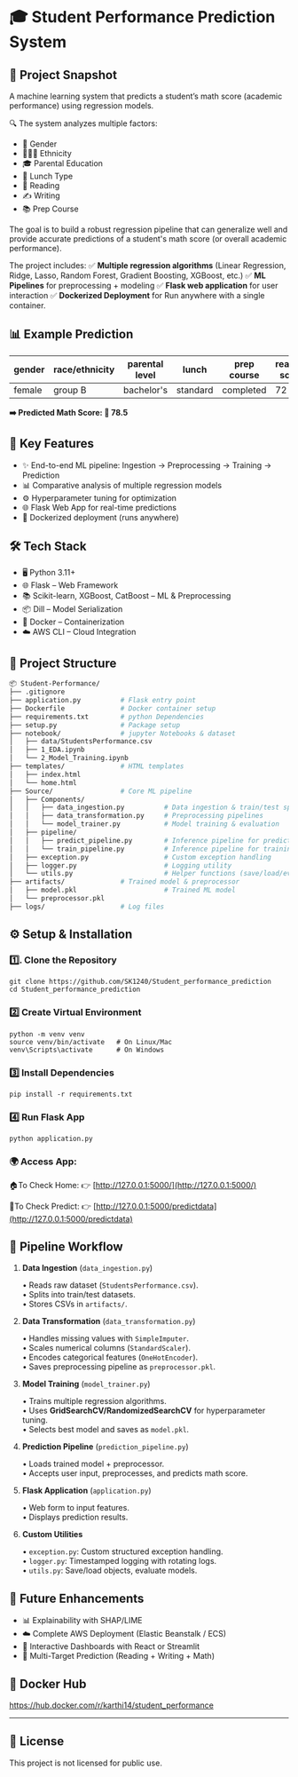# 🎓 Student Performance Prediction System
## 📌 Project Snapshot
A machine learning system that predicts a student’s math score (academic performance) using regression models.

🔍 The system analyzes multiple factors:
* 👤 Gender 
* 🧑‍🤝‍🧑 Ethnicity 
* 🎓 Parental Education 
* 🍴 Lunch Type
* 📘 Reading 
* ✍️ Writing 
* 📚 Prep Course

The goal is to build a robust regression pipeline that can generalize well and provide accurate predictions of a student's math score (or overall academic performance).

The project includes: ✅ **Multiple regression algorithms** (Linear Regression, Ridge, Lasso, Random Forest, Gradient Boosting, XGBoost, etc.) ✅ **ML Pipelines** for preprocessing + modeling ✅ **Flask web application** for user interaction ✅ **Dockerized Deployment** for Run anywhere with a single container.

## 📊 Example Prediction

| gender	|  race/ethnicity | parental level	|   lunch	   | prep course	|   reading score   | 	writing score   |
|---------|-----------------|-----------------|------------|--------------|-------------------|-------------------|
|  female	|      group B	  |   bachelor's	  |  standard	 |  completed	  |        72	        |          74       |

**➡️ Predicted Math Score: 🎯 78.5**

## 🚀 Key Features

* ✨ End-to-end ML pipeline: Ingestion → Preprocessing → Training → Prediction
* 📊 Comparative analysis of multiple regression models
* ⚙️ Hyperparameter tuning for optimization
* 🌐 Flask Web App for real-time predictions
* 🐳 Dockerized deployment (runs anywhere)


## 🛠️ Tech Stack

* 🖥️ Python 3.11+
* 🌐 Flask – Web Framework
* 📚 Scikit-learn, XGBoost, CatBoost – ML & Preprocessing
* 📦 Dill – Model Serialization
* 🐳 Docker – Containerization
* ☁️ AWS CLI – Cloud Integration

## 📂 Project Structure

```bash
📦 Student-Performance/
├── .gitignore
├── application.py          # Flask entry point
├── Dockerfile              # Docker container setup
├── requirements.txt        # python Dependencies
├── setup.py                # Package setup
├── notebook/               # jupyter Notebooks & dataset
│   ├── data/StudentsPerformance.csv
│   ├── 1_EDA.ipynb
│   └── 2_Model_Training.ipynb
├── templates/              # HTML templates
│   ├── index.html
│   └── home.html
├── Source/                 # Core ML pipeline
│   ├── Components/
│   │   ├── data_ingestion.py          # Data ingestion & train/test split
│   │   ├── data_transformation.py     # Preprocessing pipelines
│   │   └── model_trainer.py           # Model training & evaluation
│   ├── pipeline/
│   │   ├── predict_pipeline.py        # Inference pipeline for predictions
│   │   └── train_pipeline.py          # Inference pipeline for training
│   ├── exception.py                   # Custom exception handling 
│   ├── logger.py                      # Logging utility
│   └── utils.py                       # Helper functions (save/load/eval)
├── artifacts/              # Trained model & preprocessor
│   ├── model.pkl                      # Trained ML model
│   └── preprocessor.pkl               
├── logs/                   # Log files
```


## ⚙️ Setup & Installation

### 1️⃣. Clone the Repository

```
git clone https://github.com/SK1240/Student_performance_prediction
cd Student_performance_prediction
```

### 2️⃣ Create Virtual Environment

```
python -m venv venv
source venv/bin/activate   # On Linux/Mac
venv\Scripts\activate      # On Windows
```

### 3️⃣ Install Dependencies

```
pip install -r requirements.txt
```

### 4️⃣ Run Flask App

```
python application.py
```

### 🌍 Access App:

🏠To Check Home: 👉 [http://127.0.0.1:5000/](http://127.0.0.1:5000/)

🎯To Check Predict: 👉 [http://127.0.0.1:5000/predictdata](http://127.0.0.1:5000/predictdata)


## 🔄 Pipeline Workflow

1. **Data Ingestion** (`data_ingestion.py`)

    • Reads raw dataset (`StudentsPerformance.csv`).                      
    • Splits into train/test datasets.                    
    • Stores CSVs in `artifacts/`.   

2. **Data Transformation** (`data_transformation.py`)

    • Handles missing values with `SimpleImputer`.                      
    • Scales numerical columns (`StandardScaler`).                         
    • Encodes categorical features (`OneHotEncoder`).                        
    • Saves preprocessing pipeline as `preprocessor.pkl`. 

3. **Model Training** (`model_trainer.py`)

    • Trains multiple regression algorithms.                      
    • Uses **GridSearchCV/RandomizedSearchCV** for hyperparameter tuning.                               
    • Selects best model and saves as `model.pkl`.  

4. **Prediction Pipeline** (`prediction_pipeline.py`)

    • Loads trained model + preprocessor.                      
    • Accepts user input, preprocesses, and predicts math score.  

5. **Flask Application** (`application.py`)

    • Web form to input features.                                  
    • Displays prediction results. 

6. **Custom Utilities**

    • `exception.py`: Custom structured exception handling.                    
    • `logger.py`: Timestamped logging with rotating logs.                
    • `utils.py`: Save/load objects, evaluate models. 


## 🔮 Future Enhancements

* 📊 Explainability with SHAP/LIME 
* ☁️ Complete AWS Deployment (Elastic Beanstalk / ECS) 
* 🎨 Interactive Dashboards with React or Streamlit 
* 🎯 Multi-Target Prediction (Reading + Writing + Math)

## 🐳 Docker Hub

https://hub.docker.com/r/karthi14/student_performance

---

## 📜 License

This project is not licensed for public use.
